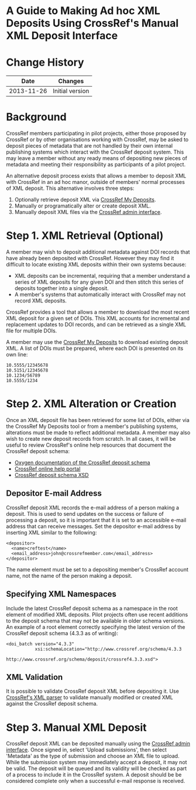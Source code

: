 A Guide to Making Ad hoc XML Deposits Using CrossRef's Manual XML Deposit Interface
===================================================================================

# Change History

| Date | Changes |
|------|---------|
| 2013-11-26 | Initial version |

# Background

CrossRef members participating in pilot projects, either those proposed by CrossRef or by other organisations
working with CrossRef, may be asked to deposit pieces of metadata that are not handled by their own internal 
publishing systems which interact with the CrossRef deposit system. This may leave a member without any
ready means of depositing new pieces of metadata and meeting their responsibility as participants of a pilot project.

An alternative deposit process exists that allows a member to deposit XML with CrossRef in an ad hoc manor, outside
of members' normal processes of XML deposit. This alternative involves three steps:

1. Optionally retrieve deposit XML via [CrossRef My Deposits](http://mydeposits.labs.crossref.org).
2. Manually or programatically alter or create deposit XML.
3. Manually deposit XML files via the [CrossRef admin interface](http://doi.crossref.org).

# Step 1. XML Retrieval (Optional)

A member may wish to deposit additional metadata against DOI records that have already been deposited with CrossRef.
However they may find it difficult to locate existing XML deposits within their own systems because:

- XML deposits can be incremental, requiring that a member understand a series of XML deposits for any given
  DOI and then stitch this series of deposits together into a single deposit.
- A member's systems that automatically interact with CrossRef may not record XML deposits.

CrossRef provides a tool that allows a member to download the most recent XML deposit for a given set of DOIs. This
XML accounts for incremental and replacement updates to DOI records, and can be retrieved as a single XML file for
multiple DOIs.

A member may use the [CrossRef My Deposits](http://mydeposits.labs.crossref.org) to download existing deposit XML.
A list of DOIs must be prepared, where each DOI is presented on its own line:

    10.5555/12345678
    10.5151/12345678
    10.1234/56789
    10.5555/1234

# Step 2. XML Alteration or Creation

Once an XML deposit file has been retrieved for some list of DOIs, either via the CrossRef My Deposits tool or from
a member's publishing systems, alterations must be made to reflect additional metadata. A member may also wish to create
new deposit records from scratch. In all cases, it will be useful to review CrossRef's online help resources that
document the CrossRef deposit schema:

- [Oxygen documentation of the CrossRef deposit schema](http://www.crossref.org/schema/documentation/4.3.3/4.3.3.html)
- [CrossRef online help portal](http://help.crossref.org)
- [CrossRef deposit schema XSD](http://www.crossref.org/schema/deposit/crossref4.3.3.xsd)

## Depositor E-mail Address

CrossRef deposit XML records the e-mail address of a person making a deposit. This is used to send updates on the success
or failure of processing a deposit, so it is important that it is set to an accessible e-mail address that can receive messages.
Set the depositor e-mail address by inserting XML similar to the following:

    <depositor>
      <name>creftest</name>
      <email_address>john@crossrefmember.com</email_address>
    </depositor>

The name element must be set to a depositing member's CrossRef account name, not the name of the person making a deposit.

## Specifying XML Namespaces

Include the latest CrossRef deposit schema as a namespace in the root element of modified XML deposits. Pilot projects
often use recent additions to the deposit schema that may not be available in older schema versions. An example of a root element
correctly specifying the latest version of the CrossRef deposit schema (4.3.3 as of writing):

    <doi_batch version="4.3.3"
               xsi:schemaLocation="http://www.crossref.org/schema/4.3.3
                                   http://www.crossref.org/schema/deposit/crossref4.3.3.xsd">

## XML Validation

It is possible to validate CrossRef deposit XML before depositing it. Use [CrossRef's XML parser](http://www.crossref.org/02publishers/parser.html)
to validate manually modified or created XML against the CrossRef deposit schema.

# Step 3. Manual XML Deposit

CrossRef deposit XML can be deposited manually using the [CrossRef admin interface](http://doi.crossref.org). Once signed
in, select 'Upload submissions', then select 'Metadata' as the type of submission and choose an XML file to upload. While
the submission system may immediately accept a deposit, it may not be valid. The deposit will be queued and its validity
will be checked as part of a process to include it in the CrossRef system. A deposit should be be considered complete
only when a successful e-mail response is received.
